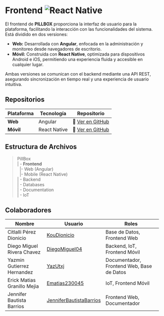 # Frontend  ![React Native](https://img.shields.io/badge/React_Native-61DAFB?style=for-the-badge&logo=react&logoColor=white)  

El frontend de **PILLBOX** proporciona la interfaz de usuario para la plataforma, facilitando la interacción con las funcionalidades del sistema. Está dividido en dos versiones:  

- **Web:** Desarrollada con **Angular**, enfocada en la administración y monitoreo desde navegadores de escritorio.  
- **Móvil:** Construida con **React Native**, optimizada para dispositivos Android e iOS, permitiendo una experiencia fluida y accesible en cualquier lugar.  

Ambas versiones se comunican con el backend mediante una API REST, asegurando sincronización en tiempo real y una experiencia de usuario intuitiva.  

##  Repositorios  

<div align="center">

| Plataforma | Tecnología | Repositorio |
|------------|-------------|----------------------------------|
| **Web**    | Angular     | 🔗 [Ver en GitHub](AQUI_PON_EL_LINK_DEL_REPO_WEB)  |
| **Móvil**  | React Native | 🔗 [Ver en GitHub](AQUI_PON_EL_LINK_DEL_REPO_MOVIL)  |

</div>

##  Estructura de Archivos  

>PillBox  
>| - **Frontend**  
>&nbsp;&nbsp;|- Web (Angular)  
>&nbsp;&nbsp;|- Mobile (React Native)  
>| - Backend  
>| - Databases  
>| - Documentation  
>| - IoT  

##  Colaboradores  

| Nombre                        | Usuario             | Roles |
|-------------------------------|---------------------|--------|
|  Citlalli Pérez Dionicio |      [KouDionicio](https://github.com/KouDionicio)  |  Base de Datos, Frontend Web      |
|  Diego Miguel Rivera Chavez | [DiegoMiguel04](https://github.com/DiegoMiguel04)       |  Backend, IoT, Frontend Móvil     |
|  Yazmin Gutierrez Hernandez | [YazUtxj](https://github.com/YazUtxj)            | Documentador, Frontend Web, Base de Datos   |
|  Erick Matias Granillo Mejia | [Ematias230045](https://github.com/Ematias230045)            | IoT, Frontend Móvil     |
|  Jennifer Bautista Barrios |[JenniferBautistaBarrios](https://github.com/JenniferBautistaBarrios)            | Frontend Web, Documentador      |
